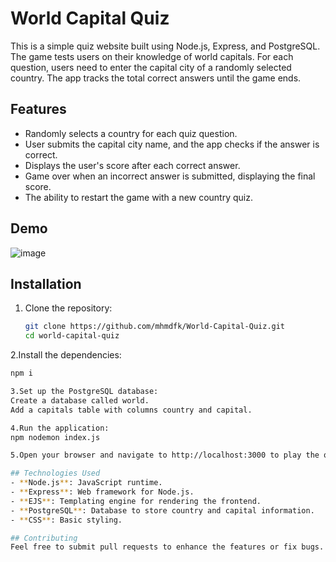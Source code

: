 # World Capital Quiz

This is a simple quiz website built using Node.js, Express, and PostgreSQL. The game tests users on their knowledge of world capitals. For each question, users need to enter the capital city of a randomly selected country. The app tracks the total correct answers until the game ends.

## Features

- Randomly selects a country for each quiz question.
- User submits the capital city name, and the app checks if the answer is correct.
- Displays the user's score after each correct answer.
- Game over when an incorrect answer is submitted, displaying the final score.
- The ability to restart the game with a new country quiz.

## Demo

![image](https://github.com/user-attachments/assets/d7774eef-98a6-463b-b16b-d2fc10f0c83e)


## Installation

1. Clone the repository:

   ```bash
   git clone https://github.com/mhmdfk/World-Capital-Quiz.git
   cd world-capital-quiz

2.Install the dependencies:
   ```bash
   npm i

3.Set up the PostgreSQL database:
  Create a database called world.
  Add a capitals table with columns country and capital.   

4.Run the application:
  npm nodemon index.js

5.Open your browser and navigate to http://localhost:3000 to play the quiz.

## Technologies Used
- **Node.js**: JavaScript runtime.
- **Express**: Web framework for Node.js.
- **EJS**: Templating engine for rendering the frontend.
- **PostgreSQL**: Database to store country and capital information.
- **CSS**: Basic styling.

## Contributing
Feel free to submit pull requests to enhance the features or fix bugs.   
